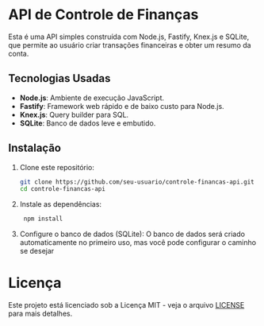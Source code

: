 # API de Controle de Finanças

Esta é uma API simples construída com Node.js, Fastify, Knex.js e SQLite, que permite ao usuário criar transações financeiras e obter um resumo da conta.

## Tecnologias Usadas
- **Node.js**: Ambiente de execução JavaScript.
- **Fastify**: Framework web rápido e de baixo custo para Node.js.
- **Knex.js**: Query builder para SQL.
- **SQLite**: Banco de dados leve e embutido.

## Instalação

1. Clone este repositório:

   ```bash
   git clone https://github.com/seu-usuario/controle-financas-api.git
   cd controle-financas-api
   ```
2. Instale as dependências:
 
   ```bash
    npm install
   ```
3. Configure o banco de dados (SQLite):
    O banco de dados será criado automaticamente no primeiro uso, mas você pode configurar o caminho se desejar


# Licença

Este projeto está licenciado sob a Licença MIT - veja o arquivo [LICENSE](LICENSE) para mais detalhes.


